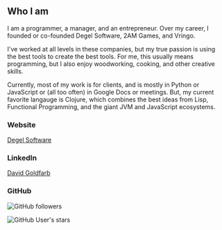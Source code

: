 ## Who I am

I am a programmer, a manager, and an entrepreneur. Over my career, I founded or co-founded Degel Software, 2AM Games, and Vringo.

I've worked at all levels in these companies, but my true passion is using the best tools to create the best tools. For me, this usually means programming, but I also enjoy woodworking, cooking, and other creative skills.

Currently, most of my work is for clients, and is mostly in Python or JavaScript or (all too often) in Google Docs or meetings.  But, my current favorite langauge is Clojure, which combines the best ideas from Lisp, Functional Programming, and the giant JVM and JavaScript ecosystems.

### Website

[Degel Software](http://degel.com)

### LinkedIn

[David Goldfarb](https://www.linkedin.com/in/davidegoldfarb/)

### GitHub

![GitHub followers](https://img.shields.io/github/followers/deg?style=social)

![GitHub User's stars](https://img.shields.io/github/stars/deg?style=social)

<!--
**deg/deg** is a ✨ _special_ ✨ repository because its `README.md` (this file) appears on your GitHub profile.

See ideas here: https://catalins.tech/how-to-create-a-kickass-github-profile-page?utm_source=tldrnewsletter

Here are some ideas to get you started:

- 🔭 I’m currently working on ...
- 🌱 I’m currently learning ...
- 👯 I’m looking to collaborate on ...
- 🤔 I’m looking for help with ...
- 💬 Ask me about ...
- 📫 How to reach me: ...
- 😄 Pronouns: ...
- ⚡ Fun fact: ...
-->
